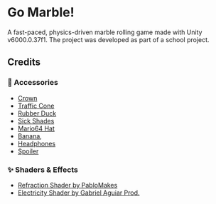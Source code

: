 # Go Marble!
A fast-paced, physics-driven marble rolling game made with Unity v6000.0.37f1. The project was developed as part of a school project.

## Credits
### 🧢 Accessories
- [Crown](https://sketchfab.com/3d-models/simple-low-poly-crown-e2462871cc894914adbdb8722838c3b0)
- [Traffic Cone](https://sketchfab.com/3d-models/low-poly-traffic-cone-539fc1ea2fd34b5a8fa15f6c01b6cd71)
- [Rubber Duck](https://sketchfab.com/3d-models/rubber-duckie-with-glasses-low-poly-0586b33a97bb4ad58cdf10180f5385b4)
- [Sick Shades](https://www.printables.com/model/193126-sunglasses-for-squirtle-pop-vinyl)
- [Mario64 Hat](https://www.models-resource.com/ds_dsi/supermario64ds/model/13035/)
- [Banana](https://sketchfab.com/3d-models/banana-ff2d841d2f15424689a851c17d452efc),
- [Headphones](https://sketchfab.com/3d-models/low-poly-headphones-319fe609a7044bae88ba343bec58a4d9)
- [Spoiler](https://sketchfab.com/3d-models/low-poly-car-mode-spolier-e11fd8d787b14187bc4017874a8e688b)

### ✨ Shaders & Effects
- [Refraction Shader by PabloMakes](https://www.youtube.com/watch?v=tIW2zM6ed8o)
- [Electricity Shader by Gabriel Aguiar Prod.](https://www.youtube.com/watch?v=Afh5zY6zxLs&ab_channel=GabrielAguiarProd.)